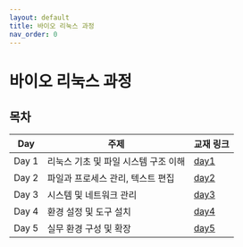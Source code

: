 ```yaml
---
layout: default
title: 바이오 리눅스 과정
nav_order: 0
---
```


# 바이오 리눅스 과정

## 목차

| Day    | 주제                                 | 교재 링크     |
|--------|--------------------------------------|----------------|
| Day 1 | 리눅스 기초 및 파일 시스템 구조 이해     | [day1](day1/) |
| Day 2 | 파일과 프로세스 관리, 텍스트 편집       | [day2](day2/) |
| Day 3 | 시스템 및 네트워크 관리                | [day3](day3/) |
| Day 4 | 환경 설정 및 도구 설치                 | [day4](day4/) |
| Day 5 | 실무 환경 구성 및 확장                 | [day5](day5/) |

